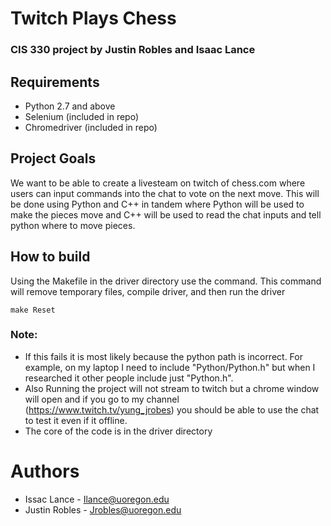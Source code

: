 # Twitch Plays Chess
### CIS 330 project by Justin Robles and Isaac Lance

## Requirements
* Python 2.7 and above
* Selenium (included in repo)
* Chromedriver (included in repo)

## Project Goals
We want to be able to create a livesteam on twitch of chess.com where users can input commands into the chat to vote on the next move. This will be done using Python and C++ in tandem where Python will be used to make the pieces move and C++ will be used to read the chat inputs and tell python where to move pieces.

## How to build
Using the Makefile in the driver directory use the command. This command will remove temporary files, compile driver, and then run the driver
```
make Reset
```

### Note:
* If this fails it is most likely because the python path is incorrect. For example, on my laptop I need to include "Python/Python.h" but when I researched it other people include just "Python.h".
* Also Running the project will not stream to twitch but a chrome window will open and if you go to my channel (https://www.twitch.tv/yung_jrobes) you should be able to use the chat to test it even if it offline.
* The core of the code is in the driver directory


# Authors
* Issac Lance - Ilance@uoregon.edu
* Justin Robles - Jrobles@uoregon.edu


